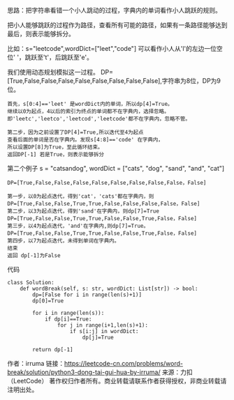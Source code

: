 思路：把字符串看错一个小人跳动的过程，字典内的单词看作小人跳跃的规则。

把小人能够跳跃的过程作为路径，查看所有可能的路径，如果有一条路径能够达到最后，则表示能够拆分。

比如：s="leetcode",wordDict=["leet","code"] 可以看作小人从'l'的左边一位空位' '，跳跃至't'，后跳跃至'e'。

我们使用动态规划模拟这一过程。
DP=[True,False,False,False,False,False,False,False,False],字符串为8位，DP为9位。

```
首先，s[0:4]=='leet' 是wordDict内的单词，所以dp[4]=True。
继续以0为起点，4以后的索引为终点的单词都不在字典内，选择忽略。
即'leetc','leetco','leetcod','leetcode'都不在字典内，忽略不管。

第二步，因为之前设置了DP[4]=True,所以迭代至4为起点
查看后面的单词是否在字典内。发现s[4:8]=='code' 在字典内，
所以设置DP[8]为True，至此循环结束。
返回DP[-1] 若是True，则表示能够拆分
```

第二个例子 s = "catsandog", wordDict = ["cats", "dog", "sand", "and", "cat"]

```
DP=[True,False,False,False,False,False,False,False,False，False]

第一步，以0为起点迭代，得到'cat'，'cats'都在字典内，则
DP=[True,False,False,True,True,False,False,False,False，False]
第二步，以3为起点迭代，得到'sand'在字典内，则dp[7]=True
DP=[True,False,False,True,True,False,False,True,False，False]
第三步，以4为起点迭代，'and'在字典内,则dp[7]=True。
DP=[True,False,False,True,True,False,False,True,False，False]
第四步，以7为起点迭代，未得到单词在字典内。
结束
返回 dp[-1]为False
```

代码

    class Solution:
        def wordBreak(self, s: str, wordDict: List[str]) -> bool:
            dp=[False for i in range(len(s)+1)]
            dp[0]=True
    
            for i in range(len(s)):
                if dp[i]==True:
                    for j in range(i+1,len(s)+1):
                        if s[i:j] in wordDict:
                            dp[j]=True
            
            return dp[-1]

作者：irruma
链接：https://leetcode-cn.com/problems/word-break/solution/python3-dong-tai-gui-hua-by-irruma/
来源：力扣（LeetCode）
著作权归作者所有。商业转载请联系作者获得授权，非商业转载请注明出处。
